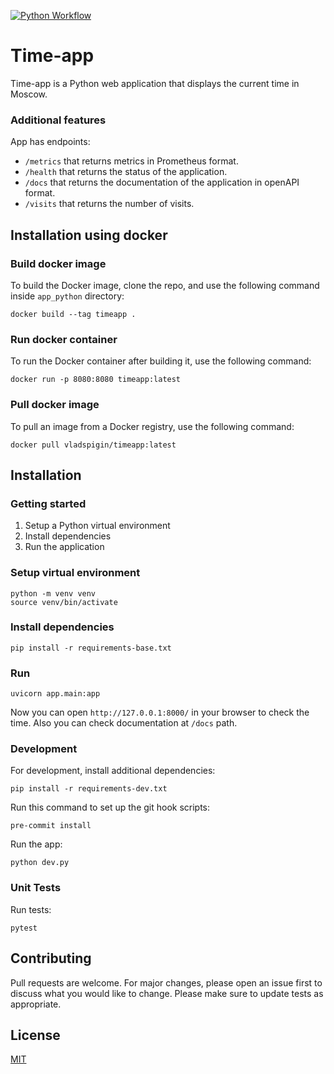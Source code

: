 [![Python Workflow](https://github.com/vladislav5ik/core-course-labs/actions/workflows/python.yml/badge.svg)](https://github.com/vladislav5ik/core-course-labs/actions/workflows/python.yml)

# Time-app

Time-app is a Python web application that displays the current time in Moscow.

### Additional features
App has endpoints:
- `/metrics` that returns metrics in Prometheus format.
- `/health` that returns the status of the application.
- `/docs` that returns the documentation of the application in openAPI format.
- `/visits` that returns the number of visits.

## Installation using docker
### Build docker image
To build the Docker image, clone the repo, and use the following command inside `app_python` directory:
```
docker build --tag timeapp .
```
### Run docker container
To run the Docker container after building it, use the following command:
```
docker run -p 8080:8080 timeapp:latest
```
### Pull docker image
To pull an image from a Docker registry, use the following command:
```
docker pull vladspigin/timeapp:latest
```

## Installation
### Getting started
1. Setup a Python virtual environment
2. Install dependencies
3. Run the application

### Setup virtual environment
```
python -m venv venv
source venv/bin/activate
```
### Install dependencies
```
pip install -r requirements-base.txt
```

### Run
```
uvicorn app.main:app
```
Now you can open `http://127.0.0.1:8000/` in your browser to check the time. Also you can check documentation at `/docs` path.

### Development
For development, install additional dependencies:
```
pip install -r requirements-dev.txt
```
Run this command to set up the git hook scripts:
```
pre-commit install
```

Run the app:
```
python dev.py
```
### Unit Tests
Run tests:
```
pytest
```

## Contributing

Pull requests are welcome. For major changes, please open an issue first to discuss what you would like to change.
Please make sure to update tests as appropriate.

## License

[MIT](https://choosealicense.com/licenses/mit/)
